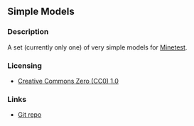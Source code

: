 
## Simple Models

### Description

A set (currently only one) of very simple models for [Minetest](https://www.minetest.net/).

### Licensing

- [Creative Commons Zero (CC0) 1.0](https://creativecommons.org/publicdomain/zero/1.0/)

### Links

- [Git repo](https://github.com/AntumMT/mod-simple_models)
